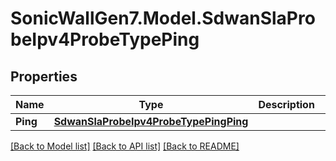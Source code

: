 # SonicWallGen7.Model.SdwanSlaProbeIpv4ProbeTypePing

## Properties

Name | Type | Description | Notes
------------ | ------------- | ------------- | -------------
**Ping** | [**SdwanSlaProbeIpv4ProbeTypePingPing**](SdwanSlaProbeIpv4ProbeTypePingPing.md) |  | [optional] 

[[Back to Model list]](../README.md#documentation-for-models) [[Back to API list]](../README.md#documentation-for-api-endpoints) [[Back to README]](../README.md)


